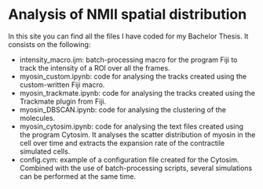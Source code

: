 # Analysis of NMII spatial distribution

In this site you can find all the files I have coded for my Bachelor Thesis. It consists on the following:
- intensity_macro.ijm: batch-processing macro for the program Fiji to track the intensity of a ROI over all the frames.
- myosin_custom.ipynb: code for analysing the tracks created using the custom-written Fiji macro.
- myosin_trackmate.ipynb: code for analysing the tracks created using the Trackmate plugin from Fiji.
- myosin_DBSCAN.ipynb: code for analysing the clustering of the molecules.
- myosin_cytosim.ipynb: code for analysing the text files created using the program Cytosim. It analyses the scatter distribution of myosin in the cell over time and extracts the expansion rate of the contractile simulated cells.
- config.cym: example of a configuration file created for the Cytosim. Combined with the use of batch-processing scripts, several simulations can be performed at the same time.

